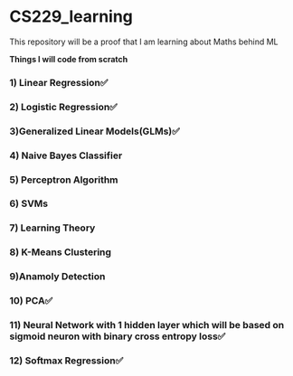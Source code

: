 # CS229_learning
This repository will be a proof that I am learning about Maths behind ML

**Things I will code from scratch**
### 1) Linear Regression✅
### 2) Logistic Regression✅
### 3)Generalized Linear Models(GLMs)✅
### 4) Naive Bayes Classifier
### 5) Perceptron Algorithm
### 6) SVMs
### 7) Learning Theory
### 8) K-Means Clustering
### 9)Anamoly Detection
### 10) PCA✅
### 11) Neural Network with 1 hidden layer which will be based on sigmoid neuron with binary cross entropy loss✅
### 12) Softmax Regression✅
